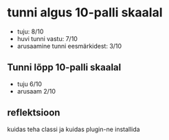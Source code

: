 # tunni algus 10-palli skaalal

-   tuju: 8/10
-   huvi tunni vastu: 7/10
-   arusaamine tunni eesmärkidest: 3/10

## Tunni lõpp 10-palli skaalal

-   tuju 6/10
-   arusaam 2/10

## reflektsioon

kuidas teha classi ja kuidas plugin-ne installida
